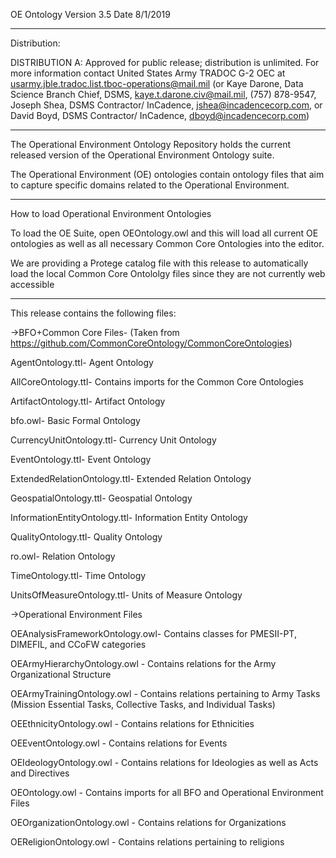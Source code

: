 OE Ontology Version 3.5
Date 8/1/2019

------------------------------------------------------------------------------------------------------------------------------------

Distribution:

DISTRIBUTION A: Approved for public release; distribution is unlimited. For more information contact United States Army TRADOC G-2 OEC at usarmy.jble.tradoc.list.tboc-operations@mail.mil (or Kaye Darone, Data Science Branch Chief, DSMS, kaye.t.darone.civ@mail.mil, (757) 878-9547, Joseph Shea, DSMS Contractor/ InCadence, jshea@incadencecorp.com, or David Boyd, DSMS Contractor/ InCadence, dboyd@incadencecorp.com)

------------------------------------------------------------------------------------------------------------------------------------

The Operational Environment Ontology Repository holds the current released version of the Operational Environment Ontology suite.

The Operational Environment (OE) ontologies contain ontology files that aim to capture specific domains related to the Operational Environment.


--------------------------------------------------------------------------

How to load Operational Environment Ontologies

To load the OE Suite, open OEOntology.owl and this will load all current OE ontologies as well as all necessary Common Core Ontologies into the editor. 

We are providing a Protege catalog file with this release to automatically load the local Common Core Ontololgy files since they are not currently web accessible 

------------------------------------------------------------------------------------------------------------------------------------

This release contains the following files:

->BFO+Common Core Files- (Taken from https://github.com/CommonCoreOntology/CommonCoreOntologies)

AgentOntology.ttl- Agent Ontology

AllCoreOntology.ttl- Contains imports for the Common Core Ontologies

ArtifactOntology.ttl- Artifact Ontology

bfo.owl- Basic Formal Ontology

CurrencyUnitOntology.ttl- Currency Unit Ontology

EventOntology.ttl- Event Ontology

ExtendedRelationOntology.ttl- Extended Relation Ontology

GeospatialOntology.ttl- Geospatial Ontology

InformationEntityOntology.ttl- Information Entity Ontology

QualityOntology.ttl- Quality Ontology

ro.owl- Relation Ontology

TimeOntology.ttl- Time Ontology

UnitsOfMeasureOntology.ttl- Units of Measure Ontology


->Operational Environment Files

OEAnalysisFrameworkOntology.owl- Contains classes for PMESII-PT, DIMEFIL, and CCoFW categories

OEArmyHierarchyOntology.owl - Contains relations for the Army Organizational Structure

OEArmyTrainingOntology.owl - Contains relations pertaining to Army Tasks (Mission Essential Tasks, Collective Tasks, and Individual Tasks) 

OEEthnicityOntology.owl - Contains relations for Ethnicities

OEEventOntology.owl - Contains relations for Events

OEIdeologyOntology.owl - Contains relations for Ideologies as well as Acts and Directives

OEOntology.owl - Contains imports for all BFO and Operational Environment Files

OEOrganizationOntology.owl - Contains relations for Organizations

OEReligionOntology.owl - Contains relations pertaining to religions
